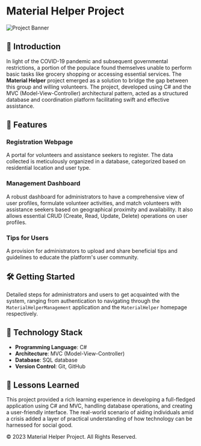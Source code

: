 # Material Helper Project

![Project Banner](banner.png)

## 🎯 Introduction

In light of the COVID-19 pandemic and subsequent governmental restrictions, a portion of the populace found themselves unable to perform basic tasks like grocery shopping or accessing essential services.
The **Material Helper** project emerged as a solution to bridge the gap between this group and willing volunteers. 
The project, developed using C# and the MVC (Model-View-Controller) architectural pattern, acted as a structured database and coordination platform facilitating swift and effective assistance.

## 🚀 Features

### Registration Webpage
A portal for volunteers and assistance seekers to register. The data collected is meticulously organized in a database, categorized based on residential location and user type.

### Management Dashboard
A robust dashboard for administrators to have a comprehensive view of user profiles, formulate volunteer activities, and match volunteers with assistance seekers based on geographical proximity and availability. It also allows essential CRUD (Create, Read, Update, Delete) operations on user profiles.

### Tips for Users
A provision for administrators to upload and share beneficial tips and guidelines to educate the platform's user community.

## 🛠 Getting Started

Detailed steps for administrators and users to get acquainted with the system, ranging from authentication to navigating through the `MaterialHelperManagement` application and the `MaterialHelper` homepage respectively.

## 🤖 Technology Stack

- **Programming Language**: C#
- **Architecture**: MVC (Model-View-Controller)
- **Database**: SQL database 
- **Version Control**: Git, GitHub

## 💼 Lessons Learned

This project provided a rich learning experience in developing a full-fledged application using C# and MVC, handling database operations, and creating a user-friendly interface. 
The real-world scenario of aiding individuals amid a crisis added a layer of practical understanding of how technology can be harnessed for social good.

© 2023 Material Helper Project. All Rights Reserved.
